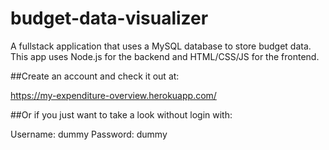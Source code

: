 # budget-data-visualizer

A fullstack application that uses a MySQL database to store budget data. This app uses Node.js for the backend and HTML/CSS/JS for the frontend.

##Create an account and check it out at:

https://my-expenditure-overview.herokuapp.com/

##Or if you just want to take a look without login with:

Username: dummy
Password: dummy
